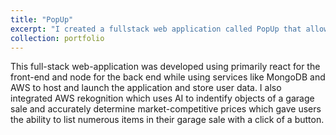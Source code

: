 ```yaml
---
title: "PopUp"
excerpt: "I created a fullstack web application called PopUp that allowed users to find local garage sales and services in their area. <br/><img src='/images/stocks.webp'>" 
collection: portfolio
---
```


This full-stack web-application was developed using primarily react for the front-end and node for the back end while using services like MongoDB and AWS to host and launch the application and store user data. I also integrated AWS rekognition which uses AI to indentify objects of a garage sale and accurately determine market-competitive prices which gave users the ability to list numerous items in their garage sale with a click of a button.
